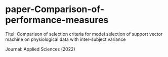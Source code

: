 # paper-Comparison-of-performance-measures

Titel: Comparison of selection criteria for model selection of support vector machine on physiological data with inter-subject variance

Journal: Applied Sciences (2022)
